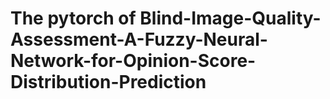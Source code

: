 # The pytorch of Blind-Image-Quality-Assessment-A-Fuzzy-Neural-Network-for-Opinion-Score-Distribution-Prediction

